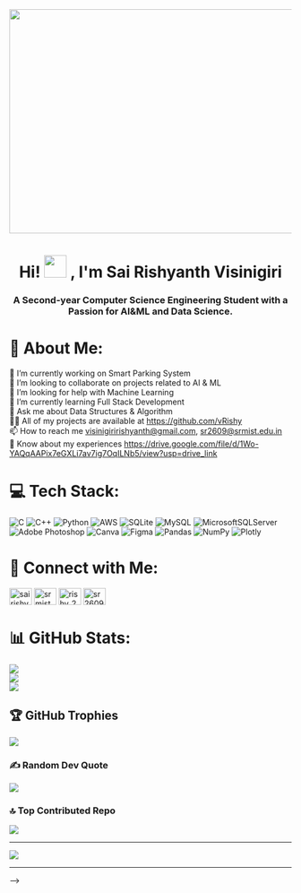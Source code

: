 <img src="https://user-images.githubusercontent.com/66677354/225420792-71098672-a76b-4275-93d7-83f151bb67e6.gif" width="1200" height="400"  />

<h1 align="center">Hi! <img src="https://c.tenor.com/4kIHjPaMiDoAAAAi/the-blobs-live-on-waving.gif" height="40" width="40" /> , I'm Sai Rishyanth Visinigiri</h1>

<h3 align="center">A Second-year Computer Science Engineering Student with a Passion for AI&ML and Data Science.</h3>

# 💫 About Me:
🔭 I’m currently working on Smart Parking System <br>👯 I’m looking to collaborate on projects related to AI & ML<br>🤝 I’m looking for help with Machine Learning<br>🌱 I’m currently learning Full Stack Development<br>💬 Ask me about Data Structures & Algorithm<br>👨‍💻 All of my projects are available at https://github.com/vRishy<br>📫 How to reach me visinigiririshyanth@gmail.com, sr2609@srmist.edu.in<br>📄 Know about my experiences https://drive.google.com/file/d/1Wo-YAQqAAPix7eGXLi7av7ig7OqILNb5/view?usp=drive_link


# 💻 Tech Stack:
![C](https://img.shields.io/badge/c-%2300599C.svg?style=for-the-badge&logo=c&logoColor=white) ![C++](https://img.shields.io/badge/c++-%2300599C.svg?style=for-the-badge&logo=c%2B%2B&logoColor=white) ![Python](https://img.shields.io/badge/python-3670A0?style=for-the-badge&logo=python&logoColor=ffdd54) ![AWS](https://img.shields.io/badge/AWS-%23FF9900.svg?style=for-the-badge&logo=amazon-aws&logoColor=white) ![SQLite](https://img.shields.io/badge/sqlite-%2307405e.svg?style=for-the-badge&logo=sqlite&logoColor=white) ![MySQL](https://img.shields.io/badge/mysql-%2300f.svg?style=for-the-badge&logo=mysql&logoColor=white) ![MicrosoftSQLServer](https://img.shields.io/badge/Microsoft%20SQL%20Sever-CC2927?style=for-the-badge&logo=microsoft%20sql%20server&logoColor=white) ![Adobe Photoshop](https://img.shields.io/badge/adobephotoshop-%2331A8FF.svg?style=for-the-badge&logo=adobephotoshop&logoColor=white) ![Canva](https://img.shields.io/badge/Canva-%2300C4CC.svg?style=for-the-badge&logo=Canva&logoColor=white) 	![Figma](https://img.shields.io/badge/figma-%23F24E1E.svg?style=for-the-badge&logo=figma&logoColor=white) ![Pandas](https://img.shields.io/badge/pandas-%23150458.svg?style=for-the-badge&logo=pandas&logoColor=white) ![NumPy](https://img.shields.io/badge/numpy-%23013243.svg?style=for-the-badge&logo=numpy&logoColor=white) ![Plotly](https://img.shields.io/badge/Plotly-%233F4F75.svg?style=for-the-badge&logo=plotly&logoColor=white)

# 🔗 Connect with Me: 

<p align="left">
<a href="https://linkedin.com/in/sai rishyanth visinigiri" target="blank"><img align="center" src="https://raw.githubusercontent.com/rahuldkjain/github-profile-readme-generator/master/src/images/icons/Social/linked-in-alt.svg" alt="sai rishyanth visinigiri" height="30" width="40" /></a>
<a href="https://www.codechef.com/users/srmist_0258" target="blank"><img align="center" src="https://cdn.jsdelivr.net/npm/simple-icons@3.1.0/icons/codechef.svg" alt="srmist_0258" height="30" width="40" /></a>
<a href="https://www.hackerrank.com/rishy_280" target="blank"><img align="center" src="https://raw.githubusercontent.com/rahuldkjain/github-profile-readme-generator/master/src/images/icons/Social/hackerrank.svg" alt="rishy_280" height="30" width="40" /></a>
<a href="https://www.leetcode.com/sr2609" target="blank"><img align="center" src="https://raw.githubusercontent.com/rahuldkjain/github-profile-readme-generator/master/src/images/icons/Social/leet-code.svg" alt="sr2609" height="30" width="40" /></a>
</p>

# 📊 GitHub Stats:
![](https://github-readme-stats.vercel.app/api?username=vRishy&theme=tokyonight&hide_border=false&include_all_commits=true&count_private=true)<br/>
![](https://github-readme-streak-stats.herokuapp.com/?user=vRishy&theme=tokyonight&hide_border=false)<br/>
![](https://github-readme-stats.vercel.app/api/top-langs/?username=vRishy&theme=tokyonight&hide_border=false&include_all_commits=true&count_private=true&layout=compact)

## 🏆 GitHub Trophies
![](https://github-profile-trophy.vercel.app/?username=vRishy&theme=gitdimmed&no-frame=true&no-bg=false&margin-w=4)

### ✍️ Random Dev Quote
![](https://quotes-github-readme.vercel.app/api?type=horizontal&theme=radical)

### 🔝 Top Contributed Repo
![](https://github-contributor-stats.vercel.app/api?username=vRishy&limit=5&theme=dark&combine_all_yearly_contributions=true)

---
[![](https://visitcount.itsvg.in/api?id=vRishy&icon=0&color=0)](https://visitcount.itsvg.in)

<!-- Proudly created with GPRM ( https://gprm.itsvg.in ) -->


-------
<!-- <img src="https://user-images.githubusercontent.com/66677354/225420792-71098672-a76b-4275-93d7-83f151bb67e6.gif" width="1200" height="400"  />

<!-- <h1 align="center">Hi! <img src="https://c.tenor.com/4kIHjPaMiDoAAAAi/the-blobs-live-on-waving.gif" height="40" width="40" /> , I'm Sai Rishyanth Visinigiri</h1>

<h3 align="center">A Second-year Computer Science Engineering Student with a Passion for AI&ML and Data Science.</h3>


<p align="left"> <img src="https://komarev.com/ghpvc/?username=vrishy&label=Profile%20views&color=0e75b6&style=flat" alt="vrishy" /> </p>

- 🔭 I’m currently working on [Smart Parking System in SRM Campus](https://github.com/vRishy/Smart-Parking-System-in-SRM-Campus)

- 🌱 I’m currently learning **Machine Learning & Full Stack Development**

- 👯 I’m looking to collaborate on [Rock-Paper-Scissors Game](https://github.com/Kavya-reddy-vutukuri/Rock-Paper-Scissiors-Game) -->

<!-- - 👨‍💻 All of my projects are available at [https://github.com/vRishy](https://github.com/vRishy)

- 📫 How to reach me **visinigiririshyanth@gmail.com, sr2609@srmist.edu.in**

- 📄 Know about my experiences [https://drive.google.com/file/d/1Ar8K4REmpQosTdpZWRE3Qnvj2Hg6CU4T/view?usp=share_link](https://drive.google.com/file/d/1Ar8K4REmpQosTdpZWRE3Qnvj2Hg6CU4T/view?usp=share_link)

<h3 align="left">Connect with me:</h3>
<p align="left">
<a href="https://linkedin.com/in/sai rishyanth visinigiri" target="blank"><img align="center" src="https://raw.githubusercontent.com/rahuldkjain/github-profile-readme-generator/master/src/images/icons/Social/linked-in-alt.svg" alt="sai rishyanth visinigiri" height="30" width="40" /></a>
<a href="https://www.codechef.com/users/srmist_0258" target="blank"><img align="center" src="https://cdn.jsdelivr.net/npm/simple-icons@3.1.0/icons/codechef.svg" alt="srmist_0258" height="30" width="40" /></a>
<a href="https://www.hackerrank.com/rishy_280" target="blank"><img align="center" src="https://raw.githubusercontent.com/rahuldkjain/github-profile-readme-generator/master/src/images/icons/Social/hackerrank.svg" alt="rishy_280" height="30" width="40" /></a>
<a href="https://www.leetcode.com/sr2609" target="blank"><img align="center" src="https://raw.githubusercontent.com/rahuldkjain/github-profile-readme-generator/master/src/images/icons/Social/leet-code.svg" alt="sr2609" height="30" width="40" /></a>
</p>

<h3 align="left">Languages and Tools:</h3>
<p align="left"> <a href="https://aws.amazon.com" target="_blank" rel="noreferrer"> <img src="https://raw.githubusercontent.com/devicons/devicon/master/icons/amazonwebservices/amazonwebservices-original-wordmark.svg" alt="aws" width="40" height="40"/> </a> <a href="https://www.cprogramming.com/" target="_blank" rel="noreferrer"> <img src="https://raw.githubusercontent.com/devicons/devicon/master/icons/c/c-original.svg" alt="c" width="40" height="40"/> </a> <a href="https://www.w3schools.com/cpp/" target="_blank" rel="noreferrer"> <img src="https://raw.githubusercontent.com/devicons/devicon/master/icons/cplusplus/cplusplus-original.svg" alt="cplusplus" width="40" height="40"/> </a> <a href="https://www.mysql.com/" target="_blank" rel="noreferrer"> <img src="https://raw.githubusercontent.com/devicons/devicon/master/icons/mysql/mysql-original-wordmark.svg" alt="mysql" width="40" height="40"/> </a> <a href="https://pandas.pydata.org/" target="_blank" rel="noreferrer"> <img src="https://raw.githubusercontent.com/devicons/devicon/2ae2a900d2f041da66e950e4d48052658d850630/icons/pandas/pandas-original.svg" alt="pandas" width="40" height="40"/> </a> <a href="https://www.python.org" target="_blank" rel="noreferrer"&theme=radical> <img src="https://raw.githubusercontent.com/devicons/devicon/master/icons/python/python-original.svg" alt="python" width="40" height="40"/> </a> </p>

<p><img align="left" src="https://github-readme-stats.vercel.app/api/top-langs?username=vrishy&show_icons=true&locale=en&layout=compact&theme=radical" alt="vrishy"/></p>

<p>&nbsp;<img align="center" src="https://github-readme-stats.vercel.app/api?username=vrishy&show_icons=true&locale=en&theme=radical" alt="vrishy"/></p>

<p><img align="center" src="https://github-readme-streak-stats.herokuapp.com/?user=vrishy&theme=radical" alt="vrishy"/></p>

 --> -->
